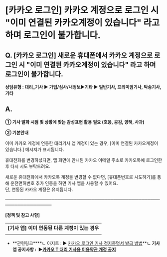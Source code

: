 # [카카오 로그인] 카카오 계정으로 로그인 시 "이미 연결된 카카오계정이 있습니다" 라고 하며 로그인이 불가합니다.

**Q. [카카오 로그인] 새로운 휴대폰에서 카카오 계정으로 로그인 시 "이미 연결된 카카오계정이 있습니다" 라고 하며 로그인이 불가합니다.**
--------------------------------------------------------------------------------

**상담유형 : **대리\_기사 ▶ 가입/심사/내정보****▶****기타 ▶ 일반기사, 프리미엄기사, 탁송기사, 기타****

**A.**
------

****① 기사 발화 시점 및 상황에 맞는 감성표현 활용 필요 (호응, 공감, 양해, 사과)****

**② 기본안내**

이미 카카오 계정에 연동한 대리기사 앱 계정이 있는 경우, [이미 연결된 카카오계정이 있습니다.] 메시지가 표시됩니다.

휴대전화를 변경하셨다면, 앱 화면에 안내된 카카오 이메일 주소로 카카오톡에 로그인한 후 다시 시도 부탁드려요.

새로운 휴대전화에서 카카오톡 계정을 변경할 수 없다면, [휴대폰번호로 시도하기]를 통해 운전면허번호 추가 인증을 하면 기사 앱을 사용할 수 있어요.   
단, 연동된 카카오 계정은 유지됩니다.

─────────────────────────────────────────────────────────────────

**[정책 및 참고 사항]**

|  |
| --- |
| **[기사 앱] 이미 연동된 다른 계정이 있는 경우** |
|  |

* **관련링크****ㄴ 아지트 : ▶ [카카오 로그인 기사 정지증명서 발급 방법](https://ext.agit.in/g/300016075/wall/406044011#comment_panel_407120402)****ㄴ 기사 앱 공지사항 :  ▶[카카오 T 대리 기사용 이용약관 개정 공지](https://wheel-admin.kakaosecure.net/notices/975)**